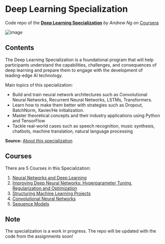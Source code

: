 # Deep Learning Specialization
Code repo of the [**Deep Learning Specialization**](https://www.coursera.org/specializations/deep-learning?) *by Andrew Ng* on [Coursera](https://www.coursera.org/)

![image](https://user-images.githubusercontent.com/8168416/159134989-2c020a40-05d5-491f-8d77-b2d0198f9af6.png)

## Contents
The Deep Learning Specialization is a foundational program that will help participants understand the capabilities, challenges, and consequences of deep learning and prepare them to engage with the development of leading-edge AI technology. 

Main topics of this specialization:
 - Build and train neural network architectures such as Convolutional Neural Networks, Recurrent Neural Networks, LSTMs, Transformers.
 - Learn how to make them better with strategies such as Dropout, BatchNorm, Xavier/He initialization.
 - Master theoretical concepts and their industry applications using Python and TensorFlow
 - Tackle real-world cases such as speech recognition, music synthesis, chatbots, machine translation, natural language processing

**Source:** [About this specialization](https://www.coursera.org/specializations/deep-learning?)

## Courses
There are 5 Courses in this Specialization:
 1. [Neural Networks and Deep Learning](https://www.coursera.org/learn/neural-networks-deep-learning?specialization=deep-learning)
 2. [Improving Deep Neural Networks: Hyperparameter Tuning, Regularization and Optimization](https://www.coursera.org/learn/deep-neural-network?specialization=deep-learning)
 3. [Structuring Machine Learning Projects](https://www.coursera.org/learn/machine-learning-projects?specialization=deep-learning)
 4. [Convolutional Neural Networks](https://www.coursera.org/learn/convolutional-neural-networks?specialization=deep-learning)
 5. [Sequence Models](https://www.coursera.org/learn/nlp-sequence-models?specialization=deep-learning)

## Note
The specialization is a work in progress. The repo will be updated with the code from the assignments soon!
